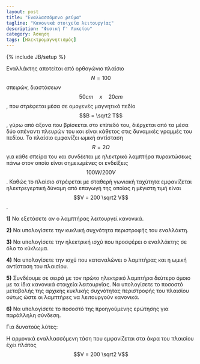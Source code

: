 ```yaml
---
layout: post
title: "Εναλλασσόμενο ρεύμα"
tagline: "Κανονικά στοιχεία λειτουργίας"
description: "Φυσική Γ' Λυκείου"
category: Άσκηση
tags: [Ηλεκτρομαγνητισμός]
---
```

{% include JB/setup %}

Εναλλάκτης αποτείται από ορθογώνιο πλαίσιο $$N = 100$$ σπειρών, 
διαστάσεων $$50cm \quad x \quad 20cm$$, που στρέφεται μέσα σε ομογενές 
μαγνητικό πεδίο $$Β = \sqrt2 Τ$$, γύρω από άξονα που βρίσκεται στο 
επίπεδό του, διέρχεται από τα μέσα δύο απέναντι πλευρών του και είναι κάθετος στις δυναμικές γραμμές του πεδίου. 
Το πλαίσιο εμφανίζει ωμική αντίσταση $$R = 2 Ω$$ για κάθε σπείρα του και συνδέεται με
ηλεκτρικό λαμπτήρα πυρακτώσεως πάνω στον οποίο είναι σημειωμένες οι ενδείξεις $$100W / 200V$$.
Καθώς το πλαίσιο στρέφεται με σταθερή γωνιακή ταχύτητα εμφανίζεται ηλεκτρεγερτική δύναμη από επαγωγή
της οποίας η μέγιστη τιμή είναι $$V = 200 \sqrt2 V$$.

**1)** Να εξετάσετε αν ο λαμπτήρας λειτουργεί κανονικά.

**2)** Να υπολογίσετε την κυκλική συχνότητα περιστροφής του εναλλάκτη.

**3)** Να υπολογίσετε την ηλεκτρική ισχύ που προσφέρει ο εναλλάκτης σε όλο το κύκλωμα.

**4)** Να υπολογίσετε την ισχύ που καταναλώνει ο λαμπτήρας και η ωμική αντίσταση του πλαισίου.

**5)** Συνδέουμε σε σειρά με τον πρώτο ηλεκτρικό λαμπτήρα δεύτερο όμοιο με τα ίδια κανονικά στοιχεία λειτουργίας.
Να υπολογίσετε το ποσοστό μεταβολής της αρχικής κυκλικής συχνότητας περιστροφής του πλαισίου ούτως ώστε
οι λαμπτήρες να λειτουργούν κανονικά.

**6)** Να υπολογίσετε το ποσοστό της προηγούμενης ερώτησης για παράλληλη σύνδεση.

Για δυνατούς λύτες:

Η αρμονικά εναλλασσόμενη τάση που εμφανίζεται στα άκρα του πλαισίου
έχει πλάτος $$V = 200 \sqrt2 V$$



